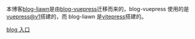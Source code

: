 本博客[blog-liawn](https://github.com/liawnliu/blog-liawn.git)是由[blog-vuepress](https://github.com/liawnliu/blog-vuepress.git)迁移而来的，blog-vuepress 使用的是[vuepress@v1](https://v1.vuepress.vuejs.org/zh/)搭建的，而 blog-liawn 是[vitepress](https://vitepress.dev/)搭建的。

[blog 入口](https://liawnliu.github.io/)

